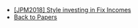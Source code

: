 <!-- - [[JFE2016] Momentum Crashes](./mom_crash.md) -->
- [[JPM2018] Style investing in Fix Incomes](/papers/other_papers/style_invest_FI.md)
- [Back to Papers](/papers/README.md)